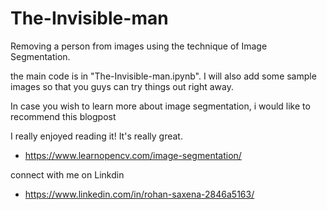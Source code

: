 # The-Invisible-man

Removing a person from images using the technique of Image Segmentation.

the main code is in "The-Invisible-man.ipynb".
I will also add some sample images so that you guys can try things out right away.

In case you wish to learn more about image segmentation, i would like to recommend this blogpost

I really enjoyed reading it! It's really great.

- https://www.learnopencv.com/image-segmentation/

connect with me on Linkdin

- https://www.linkedin.com/in/rohan-saxena-2846a5163/
